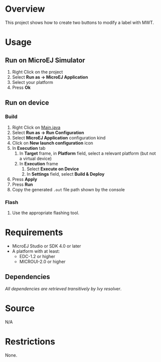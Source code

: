 <!--
 Markdown
 
 Copyright 2016-2018 IS2T. All rights reserved.
 For demonstration purpose only.
 IS2T PROPRIETARY. Use is subject to license terms.
-->

# Overview
This project shows how to create two buttons to modify a label with MWT.

# Usage
## Run on MicroEJ Simulator
1. Right Click on the project
2. Select **Run as -> MicroEJ Application**
3. Select your platform 
4. Press **Ok**


## Run on device
### Build
1. Right Click on [Main.java](src/main/java/com/microej/example/mwt/mvc/Main.java)
2. Select **Run as -> Run Configuration**
3. Select **MicroEJ Application** configuration kind
4. Click on **New launch configuration** icon
5. In **Execution** tab
	1. In **Target** frame, in **Platform** field, select a relevant platform (but not a virtual device)
	2. In **Execution** frame
		1. Select **Execute on Device**
		2. In **Settings** field, select **Build & Deploy**
6. Press **Apply**
7. Press **Run**
8. Copy the generated `.out` file path shown by the console

### Flash
1. Use the appropriate flashing tool.

# Requirements
* MicroEJ Studio or SDK 4.0 or later
* A platform with at least:
	* EDC-1.2 or higher
	* MICROUI-2.0 or higher

## Dependencies
_All dependencies are retrieved transitively by Ivy resolver_.

# Source
N/A

# Restrictions
None.
